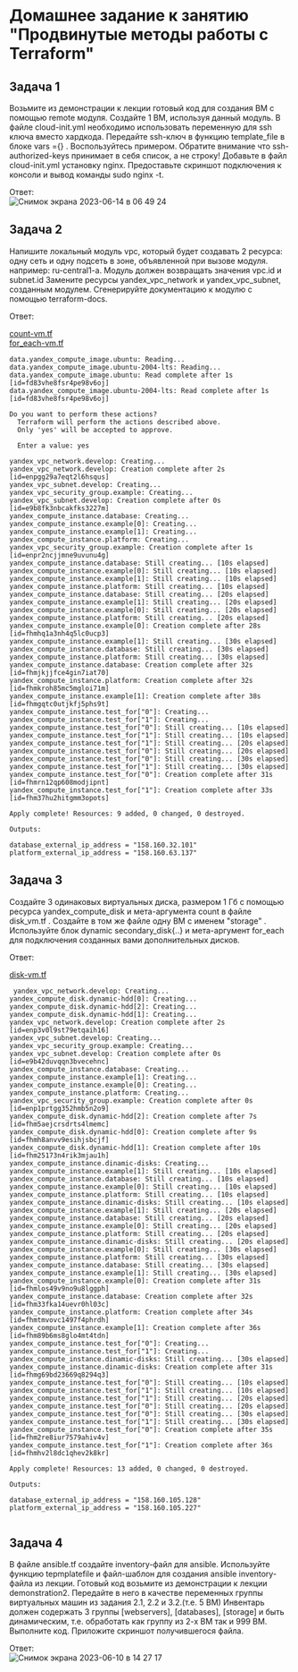 # Домашнее задание к занятию "Продвинутые методы работы с Terraform"  

## Задача 1   

Возьмите из демонстрации к лекции готовый код для создания ВМ с помощью remote модуля.
Создайте 1 ВМ, используя данный модуль. В файле cloud-init.yml необходимо использовать переменную для ssh ключа вместо хардкода. Передайте ssh-ключ в функцию template_file в блоке vars ={} . Воспользуйтесь примером. Обратите внимание что ssh-authorized-keys принимает в себя список, а не строку!
Добавьте в файл cloud-init.yml установку nginx.
Предоставьте скриншот подключения к консоли и вывод команды sudo nginx -t.   

Ответ:    
![Снимок экрана 2023-06-14 в 06 49 24](https://github.com/tomaevmax/devops-netology/assets/32243921/2fce4051-bd9e-4c8b-bb7d-bbbacbc88c5c)


## Задача 2   

Напишите локальный модуль vpc, который будет создавать 2 ресурса: одну сеть и одну подсеть в зоне, объявленной при вызове модуля. например: ru-central1-a.
Модуль должен возвращать значения vpc.id и subnet.id
Замените ресурсы yandex_vpc_network и yandex_vpc_subnet, созданным модулем.
Сгенерируйте документацию к модулю с помощью terraform-docs.   

Ответ:    

[count-vm.tf](/src/count-vm.tf)   
[for_each-vm.tf](/src/for_each-vm.tf)   

``` 
data.yandex_compute_image.ubuntu: Reading...
data.yandex_compute_image.ubuntu-2004-lts: Reading...
data.yandex_compute_image.ubuntu: Read complete after 1s [id=fd83vhe8fsr4pe98v6oj]
data.yandex_compute_image.ubuntu-2004-lts: Read complete after 1s [id=fd83vhe8fsr4pe98v6oj]

Do you want to perform these actions?
  Terraform will perform the actions described above.
  Only 'yes' will be accepted to approve.

  Enter a value: yes

yandex_vpc_network.develop: Creating...
yandex_vpc_network.develop: Creation complete after 2s [id=enpgg29a7eqt2l6hsqus]
yandex_vpc_subnet.develop: Creating...
yandex_vpc_security_group.example: Creating...
yandex_vpc_subnet.develop: Creation complete after 0s [id=e9b8fk3nbcakfks3227m]
yandex_compute_instance.database: Creating...
yandex_compute_instance.example[0]: Creating...
yandex_compute_instance.example[1]: Creating...
yandex_compute_instance.platform: Creating...
yandex_vpc_security_group.example: Creation complete after 1s [id=enpr2ncjjmne9uvunu4g]
yandex_compute_instance.database: Still creating... [10s elapsed]
yandex_compute_instance.example[0]: Still creating... [10s elapsed]
yandex_compute_instance.example[1]: Still creating... [10s elapsed]
yandex_compute_instance.platform: Still creating... [10s elapsed]
yandex_compute_instance.database: Still creating... [20s elapsed]
yandex_compute_instance.example[1]: Still creating... [20s elapsed]
yandex_compute_instance.example[0]: Still creating... [20s elapsed]
yandex_compute_instance.platform: Still creating... [20s elapsed]
yandex_compute_instance.example[0]: Creation complete after 28s [id=fhmhq1a3nh4q5lc0ucp3]
yandex_compute_instance.example[1]: Still creating... [30s elapsed]
yandex_compute_instance.database: Still creating... [30s elapsed]
yandex_compute_instance.platform: Still creating... [30s elapsed]
yandex_compute_instance.database: Creation complete after 32s [id=fhmjkjjfce4gin7iat70]
yandex_compute_instance.platform: Creation complete after 32s [id=fhmkroh85mc5mgloi71m]
yandex_compute_instance.example[1]: Creation complete after 38s [id=fhmgqtc0utjkfj5phs9t]
yandex_compute_instance.test_for["0"]: Creating...
yandex_compute_instance.test_for["1"]: Creating...
yandex_compute_instance.test_for["0"]: Still creating... [10s elapsed]
yandex_compute_instance.test_for["1"]: Still creating... [10s elapsed]
yandex_compute_instance.test_for["1"]: Still creating... [20s elapsed]
yandex_compute_instance.test_for["0"]: Still creating... [20s elapsed]
yandex_compute_instance.test_for["0"]: Still creating... [30s elapsed]
yandex_compute_instance.test_for["1"]: Still creating... [30s elapsed]
yandex_compute_instance.test_for["0"]: Creation complete after 31s [id=fhmrn12qp608modjipnt]
yandex_compute_instance.test_for["1"]: Creation complete after 33s [id=fhm37hu2hitgmm3opots]

Apply complete! Resources: 9 added, 0 changed, 0 destroyed.

Outputs:

database_external_ip_address = "158.160.32.101"
platform_external_ip_address = "158.160.63.137"

```   
## Задача 3   
Создайте 3 одинаковых виртуальных диска, размером 1 Гб с помощью ресурса yandex_compute_disk и мета-аргумента count в файле disk_vm.tf .
Создайте в том же файле одну ВМ c именем "storage" . Используйте блок dynamic secondary_disk{..} и мета-аргумент for_each для подключения созданных вами дополнительных дисков.   

Ответ:    

[disk-vm.tf](/src/disk_vm.tf)  
```   
 yandex_vpc_network.develop: Creating...
yandex_compute_disk.dynamic-hdd[0]: Creating...
yandex_compute_disk.dynamic-hdd[2]: Creating...
yandex_compute_disk.dynamic-hdd[1]: Creating...
yandex_vpc_network.develop: Creation complete after 2s [id=enp3v0l9st79etqaih16]
yandex_vpc_subnet.develop: Creating...
yandex_vpc_security_group.example: Creating...
yandex_vpc_subnet.develop: Creation complete after 0s [id=e9b42duvqqn3bvecehnc]
yandex_compute_instance.database: Creating...
yandex_compute_instance.example[1]: Creating...
yandex_compute_instance.example[0]: Creating...
yandex_compute_instance.platform: Creating...
yandex_vpc_security_group.example: Creation complete after 0s [id=enp1prtgg352hmb5n2o9]
yandex_compute_disk.dynamic-hdd[2]: Creation complete after 7s [id=fhm5aejcrsdrts4lmemc]
yandex_compute_disk.dynamic-hdd[0]: Creation complete after 9s [id=fhmh8anvv9esihjsbcjf]
yandex_compute_disk.dynamic-hdd[1]: Creation complete after 10s [id=fhm25173n4rik3mjau1h]
yandex_compute_instance.dinamic-disks: Creating...
yandex_compute_instance.example[1]: Still creating... [10s elapsed]
yandex_compute_instance.database: Still creating... [10s elapsed]
yandex_compute_instance.example[0]: Still creating... [10s elapsed]
yandex_compute_instance.platform: Still creating... [10s elapsed]
yandex_compute_instance.dinamic-disks: Still creating... [10s elapsed]
yandex_compute_instance.example[1]: Still creating... [20s elapsed]
yandex_compute_instance.database: Still creating... [20s elapsed]
yandex_compute_instance.example[0]: Still creating... [20s elapsed]
yandex_compute_instance.platform: Still creating... [20s elapsed]
yandex_compute_instance.dinamic-disks: Still creating... [20s elapsed]
yandex_compute_instance.example[0]: Still creating... [30s elapsed]
yandex_compute_instance.platform: Still creating... [30s elapsed]
yandex_compute_instance.database: Still creating... [30s elapsed]
yandex_compute_instance.example[1]: Still creating... [30s elapsed]
yandex_compute_instance.example[0]: Creation complete after 31s [id=fhmlos49v9no9u8lggph]
yandex_compute_instance.database: Creation complete after 32s [id=fhm33fka14uevr0hl03c]
yandex_compute_instance.platform: Creation complete after 34s [id=fhmtmvovc1497f4phrdh]
yandex_compute_instance.example[1]: Creation complete after 36s [id=fhm89b6ms8glo4mt4tdn]
yandex_compute_instance.test_for["0"]: Creating...
yandex_compute_instance.test_for["1"]: Creating...
yandex_compute_instance.dinamic-disks: Still creating... [30s elapsed]
yandex_compute_instance.dinamic-disks: Creation complete after 31s [id=fhmg69bd23669q8294q3]
yandex_compute_instance.test_for["0"]: Still creating... [10s elapsed]
yandex_compute_instance.test_for["1"]: Still creating... [10s elapsed]
yandex_compute_instance.test_for["1"]: Still creating... [20s elapsed]
yandex_compute_instance.test_for["0"]: Still creating... [20s elapsed]
yandex_compute_instance.test_for["0"]: Still creating... [30s elapsed]
yandex_compute_instance.test_for["1"]: Still creating... [30s elapsed]
yandex_compute_instance.test_for["0"]: Creation complete after 35s [id=fhm2re8iur7579ahiv4v]
yandex_compute_instance.test_for["1"]: Creation complete after 36s [id=fhmhv2l8dc1qhev2k8kr]

Apply complete! Resources: 13 added, 0 changed, 0 destroyed.

Outputs:

database_external_ip_address = "158.160.105.128"
platform_external_ip_address = "158.160.105.227"
  
```   
## Задача 4  

В файле ansible.tf создайте inventory-файл для ansible. Используйте функцию tepmplatefile и файл-шаблон для создания ansible inventory-файла из лекции. Готовый код возьмите из демонстрации к лекции demonstration2. Передайте в него в качестве переменных группы виртуальных машин из задания 2.1, 2.2 и 3.2.(т.е. 5 ВМ)
Инвентарь должен содержать 3 группы [webservers], [databases], [storage] и быть динамическим, т.е. обработать как группу из 2-х ВМ так и 999 ВМ.
Выполните код. Приложите скриншот получившегося файла.   

Ответ:    
![Снимок экрана 2023-06-10 в 14 27 17](https://github.com/tomaevmax/devops-netology/assets/32243921/0ce794dd-25e8-486c-b490-1edb4b037064)
